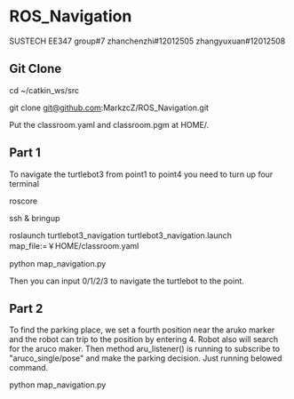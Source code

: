 # ROS_Navigation
SUSTECH EE347 group#7 zhanchenzhi#12012505 zhangyuxuan#12012508
## Git Clone
cd ~/catkin_ws/src

git clone git@github.com:MarkzcZ/ROS_Navigation.git

Put the classroom.yaml and classroom.pgm at HOME/.

## Part 1
To navigate the turtlebot3 from point1 to point4 you need to turn up four terminal

roscore

ssh & bringup

roslaunch turtlebot3_navigation turtlebot3_navigation.launch map_file:=￥HOME/classroom.yaml

python map_navigation.py

Then you can input 0/1/2/3 to navigate the turtlebot to the point.

## Part 2
To find the parking place, we set a fourth position near the aruko marker and the robot can trip to the position by entering 4. Robot also will search for the aruco maker. Then method aru_listener() is running to subscribe to "aruco_single/pose" and make the parking decision. Just running belowed command.

python map_navigation.py
